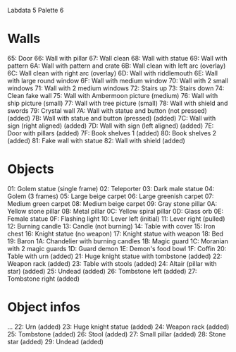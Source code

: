 Labdata 5
Palette 6

# Walls

65: Door
66: Wall with pillar
67: Wall clean
68: Wall with statue
69: Wall with pattern
6A: Wall with pattern and crate
6B: Wall clean with left arc (overlay)
6C: Wall clean with right arc (overlay)
6D: Wall with riddlemouth
6E: Wall with large round window
6F: Wall with medium window
70: Wall with 2 small windows
71: Wall with 2 medium windows
72: Stairs up
73: Stairs down
74: Clean fake wall
75: Wall with Ambermoon picture (medium)
76: Wall with ship picture (small)
77: Wall with tree picture (small)
78: Wall with shield and swords
79: Crystal wall
7A: Wall with statue and button (not pressed) (added)
7B: Wall with statue and button (pressed) (added)
7C: Wall with sign (right aligned) (added)
7D: Wall with sign (left aligned) (added)
7E: Door with pillars (added)
7F: Book shelves 1 (added)
80: Book shelves 2 (added)
81: Fake wall with statue
82: Wall with shield (added)

# Objects

01: Golem statue (single frame)
02: Teleporter
03: Dark male statue
04: Golem (3 frames)
05: Large beige carpet
06: Large greenish carpet
07: Medium green carpet
08: Medium beige carpet
09: Gray stone pillar
0A: Yellow stone pillar
0B: Metal pillar
0C: Yellow spiral pillar
0D: Glass orb
0E: Female statue
0F: Flashing light
10: Lever left (initial)
11: Lever right (pulled)
12: Burning candle
13: Candle (not burning)
14: Table with cover
15: Iron chest
16: Knight statue (no weapon)
17: Knight statue with weapon
18: Bed
19: Baron
1A: Chandelier with burning candles
1B: Magic guard
1C: Moranian with 2 magic guards
1D: Guard demon
1E: Demon's food bowl
1F: Coffin
20: Table with urn (added)
21: Huge knight statue with tombstone (added)
22: Weapon rack (added)
23: Table with stools (added)
24: Altair (pillar with star) (added)
25: Undead (added)
26: Tombstone left (added)
27: Tombstone right (added)


# Object infos

...
22: Urn (added)
23: Huge knight statue (added)
24: Weapon rack (added)
25: Tombstone (added)
26: Stool (added)
27: Small pillar (added)
28: Stone star (added)
29: Undead (added)
